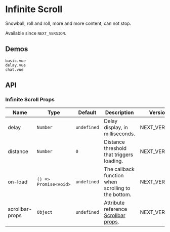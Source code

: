 # Infinite Scroll

Snowball, roll and roll, more and more content, can not stop.

Available since `NEXT_VERSION`.

## Demos

```demo
basic.vue
delay.vue
chat.vue
```

## API

### Infinite Scroll Props

| Name | Type | Default | Description | Version |
| --- | --- | --- | --- | --- |
| delay | `Number` | `undefined` | Delay display, in milliseconds. | NEXT_VERSION |
| distance | `Number` | `0` | Distance threshold that triggers loading. | NEXT_VERSION |
| on-load | `() => Promise<void>` | `undefined` | The callback function when scrolling to the bottom. | NEXT_VERSION |
| scrollbar-props | `Object` | `undefined` | Attribute reference [Scrollbar props](scrollbar#Scrollbar-Props). | NEXT_VERSION |
